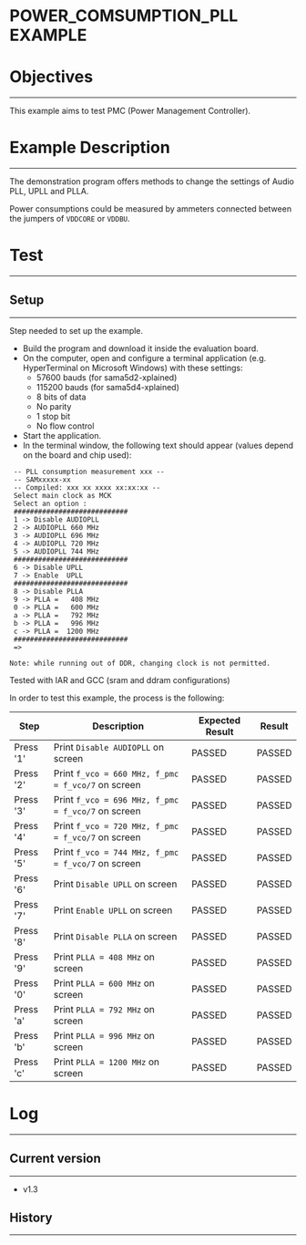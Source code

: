 POWER_COMSUMPTION_PLL EXAMPLE
============

# Objectives
------------
This example aims to test PMC (Power Management Controller).


# Example Description
---------------------
The demonstration program offers methods to change the settings of Audio PLL,
UPLL and PLLA.

Power consumptions could be measured by ammeters connected between the jumpers
of `VDDCORE` or `VDDBU`.


# Test
------

## Setup
--------
Step needed to set up the example.

* Build the program and download it inside the evaluation board.
* On the computer, open and configure a terminal application (e.g. HyperTerminal
 on Microsoft Windows) with these settings:
	- 57600 bauds (for sama5d2-xplained)
	- 115200 bauds (for sama5d4-xplained)
	- 8 bits of data
	- No parity
	- 1 stop bit
	- No flow control
* Start the application.
* In the terminal window, the following text should appear (values depend on the
 board and chip used):
```
 -- PLL consumption measurement xxx --
 -- SAMxxxxx-xx
 -- Compiled: xxx xx xxxx xx:xx:xx --
 Select main clock as MCK
 Select an option :
 ############################
 1 -> Disable AUDIOPLL
 2 -> AUDIOPLL 660 MHz
 3 -> AUDIOPLL 696 MHz
 4 -> AUDIOPLL 720 MHz
 5 -> AUDIOPLL 744 MHz
 ############################
 6 -> Disable UPLL
 7 -> Enable  UPLL
 ############################
 8 -> Disable PLLA
 9 -> PLLA =   408 MHz
 0 -> PLLA =   600 MHz
 a -> PLLA =   792 MHz
 b -> PLLA =   996 MHz
 c -> PLLA =  1200 MHz
 ############################
 =>
```

`Note: while running out of DDR, changing clock is not permitted.`

Tested with IAR and GCC (sram and ddram configurations)

In order to test this example, the process is the following:

Step | Description | Expected Result | Result
-----|-------------|-----------------|-------
Press '1' | Print `Disable AUDIOPLL` on screen | PASSED | PASSED
Press '2' | Print `f_vco = 660 MHz, f_pmc = f_vco/7` on screen | PASSED | PASSED
Press '3' | Print `f_vco = 696 MHz, f_pmc = f_vco/7` on screen | PASSED | PASSED
Press '4' | Print `f_vco = 720 MHz, f_pmc = f_vco/7` on screen | PASSED | PASSED
Press '5' | Print `f_vco = 744 MHz, f_pmc = f_vco/7` on screen | PASSED | PASSED
Press '6' | Print `Disable UPLL` on screen | PASSED | PASSED
Press '7' | Print `Enable UPLL` on screen | PASSED | PASSED
Press '8' | Print `Disable PLLA` on screen | PASSED | PASSED
Press '9' | Print `PLLA = 408 MHz` on screen | PASSED | PASSED
Press '0' | Print `PLLA = 600 MHz` on screen | PASSED | PASSED
Press 'a' | Print `PLLA = 792 MHz` on screen | PASSED | PASSED
Press 'b' | Print `PLLA = 996 MHz` on screen | PASSED | PASSED
Press 'c' | Print `PLLA = 1200 MHz` on screen | PASSED | PASSED


# Log
------

## Current version
--------
 - v1.3

## History
--------
